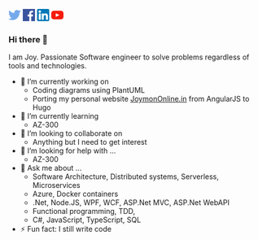 [![alt text][1.2]][1]  [![alt text][2.2]][2]  [![alt text][2.3]][3]  [![alt text][2.4]][4] 
### Hi there 👋

I am Joy. Passionate Software engineer to solve problems regardless of tools and technologies.

<!--
**joymon/joymon** is a ✨ _special_ ✨ repository because its `README.md` (this file) appears on your GitHub profile.
-->

- 🔭 I’m currently working on
  - Coding diagrams using PlantUML
  - Porting my personal website [JoymonOnline.in](https://joymononline.in) from AngularJS to Hugo
- 🌱 I’m currently learning
  - AZ-300
- 👯 I’m looking to collaborate on
  - Anything but I need to get interest
- 🤔 I’m looking for help with ...
  - AZ-300
- 💬 Ask me about ...
  - Software Architecture, Distributed systems, Serverless, Microservices
  - Azure, Docker containers
  - .Net, Node.JS, WPF, WCF, ASP.Net MVC, ASP.Net WebAPI
  - Functional programming, TDD, 
  - C#, JavaScript, TypeScript, SQL
- ⚡ Fun fact: I still write code

[1.2]: twitter.png (twitter icon without padding)
[2.2]: facebook.png (facebook icon without padding)
[2.3]: linkedin.png (LinkedIn Icon)
[2.4]: youtube.png (YoyTube Icon)

[1]: https://twitter.com/joymon
[2]: https://www.facebook.com/joygeorgek
[3]: https://www.linkedin.com/in/joymon
[4]: https://www.youtube.com/channel/UC78wYrq_keVaDV8STReHRxg
